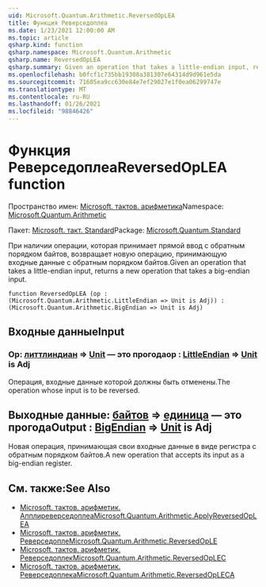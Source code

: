 ```yaml
---
uid: Microsoft.Quantum.Arithmetic.ReversedOpLEA
title: Функция Реверседоплеа
ms.date: 1/23/2021 12:00:00 AM
ms.topic: article
qsharp.kind: function
qsharp.namespace: Microsoft.Quantum.Arithmetic
qsharp.name: ReversedOpLEA
qsharp.summary: Given an operation that takes a little-endian input, returns a new operation that takes a big-endian input.
ms.openlocfilehash: b0fcf1c735bb19308a381307e64314d9d961e5da
ms.sourcegitcommit: 71605ea9cc630e84e7ef29027e1f0ea06299747e
ms.translationtype: MT
ms.contentlocale: ru-RU
ms.lasthandoff: 01/26/2021
ms.locfileid: "98846426"
---
```

# <a name="reversedoplea-function"></a><span data-ttu-id="946f2-102">Функция Реверседоплеа</span><span class="sxs-lookup"><span data-stu-id="946f2-102">ReversedOpLEA function</span></span>

<span data-ttu-id="946f2-103">Пространство имен: [Microsoft. тактов. арифметика](xref:Microsoft.Quantum.Arithmetic)</span><span class="sxs-lookup"><span data-stu-id="946f2-103">Namespace: [Microsoft.Quantum.Arithmetic](xref:Microsoft.Quantum.Arithmetic)</span></span>

<span data-ttu-id="946f2-104">Пакет: [Microsoft. такт. Standard](https://nuget.org/packages/Microsoft.Quantum.Standard)</span><span class="sxs-lookup"><span data-stu-id="946f2-104">Package: [Microsoft.Quantum.Standard](https://nuget.org/packages/Microsoft.Quantum.Standard)</span></span>


<span data-ttu-id="946f2-105">При наличии операции, которая принимает прямой ввод с обратным порядком байтов, возвращает новую операцию, принимающую входные данные с обратным порядком байтов.</span><span class="sxs-lookup"><span data-stu-id="946f2-105">Given an operation that takes a little-endian input, returns a new operation that takes a big-endian input.</span></span>

```qsharp
function ReversedOpLEA (op : (Microsoft.Quantum.Arithmetic.LittleEndian => Unit is Adj)) : (Microsoft.Quantum.Arithmetic.BigEndian => Unit is Adj)
```


## <a name="input"></a><span data-ttu-id="946f2-106">Входные данные</span><span class="sxs-lookup"><span data-stu-id="946f2-106">Input</span></span>

### <a name="op--littleendian--unit--is-adj"></a><span data-ttu-id="946f2-107">Op: [литтлиндиан](xref:Microsoft.Quantum.Arithmetic.LittleEndian) => [Unit](xref:microsoft.quantum.lang-ref.unit)  — это прогода</span><span class="sxs-lookup"><span data-stu-id="946f2-107">op : [LittleEndian](xref:Microsoft.Quantum.Arithmetic.LittleEndian) => [Unit](xref:microsoft.quantum.lang-ref.unit)  is Adj</span></span>

<span data-ttu-id="946f2-108">Операция, входные данные которой должны быть отменены.</span><span class="sxs-lookup"><span data-stu-id="946f2-108">The operation whose input is to be reversed.</span></span>



## <a name="output--bigendian--unit--is-adj"></a><span data-ttu-id="946f2-109">Выходные данные: [байтов](xref:Microsoft.Quantum.Arithmetic.BigEndian) => [единица](xref:microsoft.quantum.lang-ref.unit)  — это прогода</span><span class="sxs-lookup"><span data-stu-id="946f2-109">Output : [BigEndian](xref:Microsoft.Quantum.Arithmetic.BigEndian) => [Unit](xref:microsoft.quantum.lang-ref.unit)  is Adj</span></span>

<span data-ttu-id="946f2-110">Новая операция, принимающая свои входные данные в виде регистра с обратным порядком байтов.</span><span class="sxs-lookup"><span data-stu-id="946f2-110">A new operation that accepts its input as a big-endian register.</span></span>

## <a name="see-also"></a><span data-ttu-id="946f2-111">См. также:</span><span class="sxs-lookup"><span data-stu-id="946f2-111">See Also</span></span>

- [<span data-ttu-id="946f2-112">Microsoft. тактов. арифметик. Апплиреверседоплеа</span><span class="sxs-lookup"><span data-stu-id="946f2-112">Microsoft.Quantum.Arithmetic.ApplyReversedOpLEA</span></span>](xref:Microsoft.Quantum.Arithmetic.ApplyReversedOpLEA)
- [<span data-ttu-id="946f2-113">Microsoft. тактов. арифметик. Реверседопле</span><span class="sxs-lookup"><span data-stu-id="946f2-113">Microsoft.Quantum.Arithmetic.ReversedOpLE</span></span>](xref:Microsoft.Quantum.Arithmetic.ReversedOpLE)
- [<span data-ttu-id="946f2-114">Microsoft. тактов. арифметик. Реверседоплек</span><span class="sxs-lookup"><span data-stu-id="946f2-114">Microsoft.Quantum.Arithmetic.ReversedOpLEC</span></span>](xref:Microsoft.Quantum.Arithmetic.ReversedOpLEC)
- [<span data-ttu-id="946f2-115">Microsoft. тактов. арифметик. Реверседоплека</span><span class="sxs-lookup"><span data-stu-id="946f2-115">Microsoft.Quantum.Arithmetic.ReversedOpLECA</span></span>](xref:Microsoft.Quantum.Arithmetic.ReversedOpLECA)